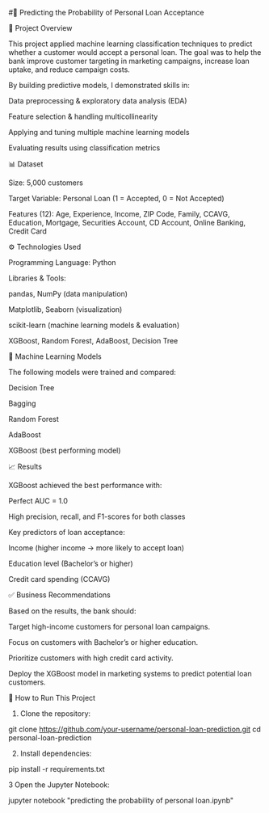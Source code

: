 #📌 Predicting the Probability of Personal Loan Acceptance 

🔎 Project Overview

This project applied machine learning classification techniques to predict whether a customer would accept a personal loan. The goal was to help the bank improve customer targeting in marketing campaigns, increase loan uptake, and reduce campaign costs.

By building predictive models, I demonstrated skills in:

Data preprocessing & exploratory data analysis (EDA)

Feature selection & handling multicollinearity

Applying and tuning multiple machine learning models

Evaluating results using classification metrics

📊 Dataset

Size: 5,000 customers

Target Variable: Personal Loan (1 = Accepted, 0 = Not Accepted)

Features (12): Age, Experience, Income, ZIP Code, Family, CCAVG, Education, Mortgage, Securities Account, CD Account, Online Banking, Credit Card

⚙️ Technologies Used

Programming Language: Python

Libraries & Tools:

pandas, NumPy (data manipulation)

Matplotlib, Seaborn (visualization)

scikit-learn (machine learning models & evaluation)

XGBoost, Random Forest, AdaBoost, Decision Tree

🤖 Machine Learning Models

The following models were trained and compared:

Decision Tree

Bagging

Random Forest

AdaBoost

XGBoost (best performing model)

📈 Results

XGBoost achieved the best performance with:

Perfect AUC = 1.0

High precision, recall, and F1-scores for both classes

Key predictors of loan acceptance:

Income (higher income → more likely to accept loan)

Education level (Bachelor’s or higher)

Credit card spending (CCAVG)

✅ Business Recommendations

Based on the results, the bank should:

Target high-income customers for personal loan campaigns.

Focus on customers with Bachelor’s or higher education.

Prioritize customers with high credit card activity.

Deploy the XGBoost model in marketing systems to predict potential loan customers.

🚀 How to Run This Project

1. Clone the repository:

git clone https://github.com/your-username/personal-loan-prediction.git
cd personal-loan-prediction


2. Install dependencies:

pip install -r requirements.txt


3 Open the Jupyter Notebook:

jupyter notebook "predicting the probability of personal loan.ipynb"
